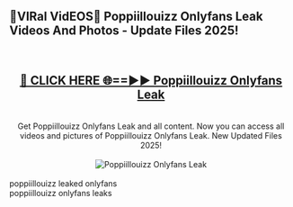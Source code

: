 <h2>🔴VIRal VidEOS🔴 Poppiillouizz Onlyfans Leak Videos And Photos - Update Files 2025!</h2>
<br>
<div align="center">
<h2><a href="https://virallinks.top/odZfE0" rel="nofollow">🔴 CLICK HERE 🌐==►► Poppiillouizz Onlyfans Leak</a></h2>
<br>
Get Poppiillouizz Onlyfans Leak and all content. Now you can access all videos and pictures of Poppiillouizz Onlyfans Leak. New Updated Files 2025!
<br>
<br>
<a href="https://virallinks.top/odZfE0" rel="nofollow" data-target="animated-image.originalLink"><img src="https://i.imgur.com/dJHk4Zq.gif)" alt="Poppiillouizz Onlyfans Leak" style="max-width: 100%; display: inline-block;" data-target="animated-image.originalImage"></a>
</div>
<br>
poppiillouizz leaked onlyfans<br>
poppiillouizz onlyfans leaks